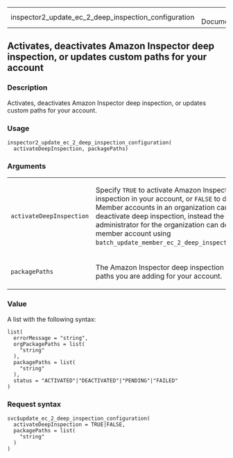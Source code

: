 <table style="width: 100%;">
<tbody>
<tr class="odd">
<td>inspector2_update_ec_2_deep_inspection_configuration</td>
<td style="text-align: right;">R Documentation</td>
</tr>
</tbody>
</table>

## Activates, deactivates Amazon Inspector deep inspection, or updates custom paths for your account

### Description

Activates, deactivates Amazon Inspector deep inspection, or updates
custom paths for your account.

### Usage

    inspector2_update_ec_2_deep_inspection_configuration(
      activateDeepInspection, packagePaths)

### Arguments

<table>
<colgroup>
<col style="width: 35%" />
<col style="width: 65%" />
</colgroup>
<tbody>
<tr class="odd">
<td><code
id="inspector2_update_ec_2_deep_inspection_configuration_:_activateDeepInspection">activateDeepInspection</code></td>
<td><p>Specify <code>TRUE</code> to activate Amazon Inspector deep
inspection in your account, or <code>FALSE</code> to deactivate. Member
accounts in an organization cannot deactivate deep inspection, instead
the delegated administrator for the organization can deactivate a member
account using
<code>batch_update_member_ec_2_deep_inspection_status</code>.</p></td>
</tr>
<tr class="even">
<td><code
id="inspector2_update_ec_2_deep_inspection_configuration_:_packagePaths">packagePaths</code></td>
<td><p>The Amazon Inspector deep inspection custom paths you are adding
for your account.</p></td>
</tr>
</tbody>
</table>

### Value

A list with the following syntax:

    list(
      errorMessage = "string",
      orgPackagePaths = list(
        "string"
      ),
      packagePaths = list(
        "string"
      ),
      status = "ACTIVATED"|"DEACTIVATED"|"PENDING"|"FAILED"
    )

### Request syntax

    svc$update_ec_2_deep_inspection_configuration(
      activateDeepInspection = TRUE|FALSE,
      packagePaths = list(
        "string"
      )
    )
